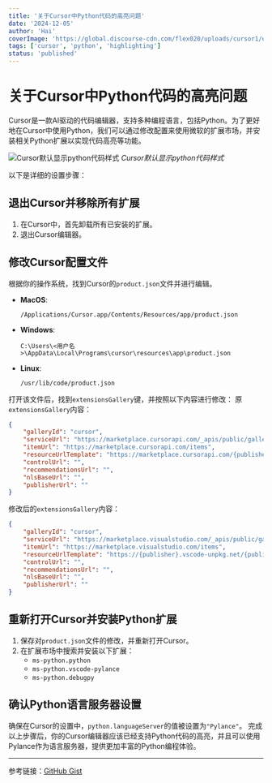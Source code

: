 ```yaml
---
title: '关于Cursor中Python代码的高亮问题'
date: '2024-12-05'
author: 'Hai'
coverImage: 'https://global.discourse-cdn.com/flex020/uploads/cursor1/optimized/2X/0/045bbffe7a10c30d5b883b0a16862a446cb65c2f_2_1035x456.png'
tags: ['cursor', 'python', 'highlighting']
status: 'published'
---
```




# 关于Cursor中Python代码的高亮问题

Cursor是一款AI驱动的代码编辑器，支持多种编程语言，包括Python。为了更好地在Cursor中使用Python，我们可以通过修改配置来使用微软的扩展市场，并安装相关Python扩展以实现代码高亮等功能。

![Cursor默认显示python代码样式](https://global.discourse-cdn.com/flex020/uploads/cursor1/optimized/2X/0/045bbffe7a10c30d5b883b0a16862a446cb65c2f_2_1035x456.png)
*Cursor默认显示python代码样式*


以下是详细的设置步骤：

## 退出Cursor并移除所有扩展
1. 在Cursor中，首先卸载所有已安装的扩展。
2. 退出Cursor编辑器。

## 修改Cursor配置文件
根据你的操作系统，找到Cursor的`product.json`文件并进行编辑。
- **MacOS**:
  ```
  /Applications/Cursor.app/Contents/Resources/app/product.json
  ```
- **Windows**:
  ```
  C:\Users\<用户名>\AppData\Local\Programs\cursor\resources\app\product.json
  ```
- **Linux**:
  ```
  /usr/lib/code/product.json
  ```
打开该文件后，找到`extensionsGallery`键，并按照以下内容进行修改：
原`extensionsGallery`内容：
```json
{
    "galleryId": "cursor",
    "serviceUrl": "https://marketplace.cursorapi.com/_apis/public/gallery",
    "itemUrl": "https://marketplace.cursorapi.com/items",
    "resourceUrlTemplate": "https://marketplace.cursorapi.com/{publisher}/{name}/{version}/{path}",
    "controlUrl": "",
    "recommendationsUrl": "",
    "nlsBaseUrl": "",
    "publisherUrl": ""
}
```
修改后的`extensionsGallery`内容：
```json
{
    "galleryId": "cursor",
    "serviceUrl": "https://marketplace.visualstudio.com/_apis/public/gallery",
    "itemUrl": "https://marketplace.visualstudio.com/items",
    "resourceUrlTemplate": "https://{publisher}.vscode-unpkg.net/{publisher}/{name}/{version}/{path}",
    "controlUrl": "",
    "recommendationsUrl": "",
    "nlsBaseUrl": "",
    "publisherUrl": ""
}
```

## 重新打开Cursor并安装Python扩展

1. 保存对`product.json`文件的修改，并重新打开Cursor。
2. 在扩展市场中搜索并安装以下扩展：
   - `ms-python.python`
   - `ms-python.vscode-pylance`
   - `ms-python.debugpy`

## 确认Python语言服务器设置

确保在Cursor的设置中，`python.languageServer`的值被设置为`"Pylance"`。
完成以上步骤后，你的Cursor编辑器应该已经支持Python代码的高亮，并且可以使用Pylance作为语言服务器，提供更加丰富的Python编程体验。

---
参考链接：[GitHub Gist](https://gist.github.com/joeblackwaslike/752b26ce92e3699084e1ecfc790f74b2#file-readme-md)
